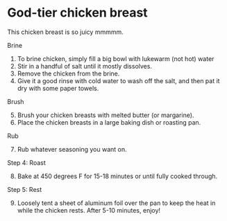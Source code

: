# God-tier chicken breast

This chicken breast is so juicy mmmmm.

Brine

1. To brine chicken, simply fill a big bowl with lukewarm (not hot) water
2. Stir in a handful of salt until it mostly dissolves.
3. Remove the chicken from the brine.
4. Give it a good rinse with cold water to wash off the salt, and then pat it dry with some paper towels.

Brush

5. Brush your chicken breasts with melted butter (or margarine).
6. Place the chicken breasts in a large baking dish or roasting pan.

Rub

7. Rub whatever seasoning you want on.

Step 4: Roast

8. Bake at 450 degrees F for 15-18 minutes or until fully cooked through.

Step 5: Rest

9. Loosely tent a sheet of aluminum foil over the pan to keep the heat in while the chicken rests.  After 5-10 minutes, enjoy!
